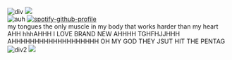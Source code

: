 
‎![div](https://64.media.tumblr.com/005b28d7ba44de9026e315302a83ad26/57b3235f71e847a0-60/s2048x3072/d97bc2f1c44ac25e99d2c53eafa59a647a967e56.pnj) 
![](https://komarev.com/ghpvc/?username=soiiux&color=blue)‎ <br>
 ![auh](https://i.imgur.com/1PTmspS.png) [![spotify-github-profile](https://spotify-github-profile.kittinanx.com/api/view?uid=31c34iujdsdl3ust3yrakqqnvyfm&cover_image=true&theme=novatorem&show_offline=false&background_color=8870ff&interchange=false&bar_color=3568bb&bar_color_cover=false)](https://github.com/kittinan/spotify-github-profile)
<br> my tongues the only muscle in my body that works harder than my heart AHH hhhAHHH I LOVE BRAND NEW AHHHH TGHFHJJHHH AHHHHHHHHHHHHHHHHHHH OH MY GOD THEY JSUT HIT THE PENTAG
![div2](https://64.media.tumblr.com/7c1f27da81ab02f1a4497dee447be574/57b3235f71e847a0-0e/s2048x3072/b3d2ed666a1b812bb582751e5e007bee523ba59d.pnj) 
![](https://hit.yhype.me/github/profile?user_id=161968637)‎ 
 ‎ ‎  ‎ ‎ ‎ ‎ ‎ ‎ ‎ ‎ ‎ ‎ ‎ ‎ ‎ ‎ 
